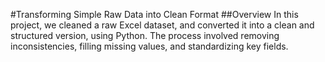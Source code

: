 #Transforming Simple Raw Data into Clean Format 
##Overview
In this project, we cleaned a raw Excel dataset, and converted it into a clean and  structured version, using Python. The process involved removing inconsistencies, filling missing values, and standardizing key fields. 
